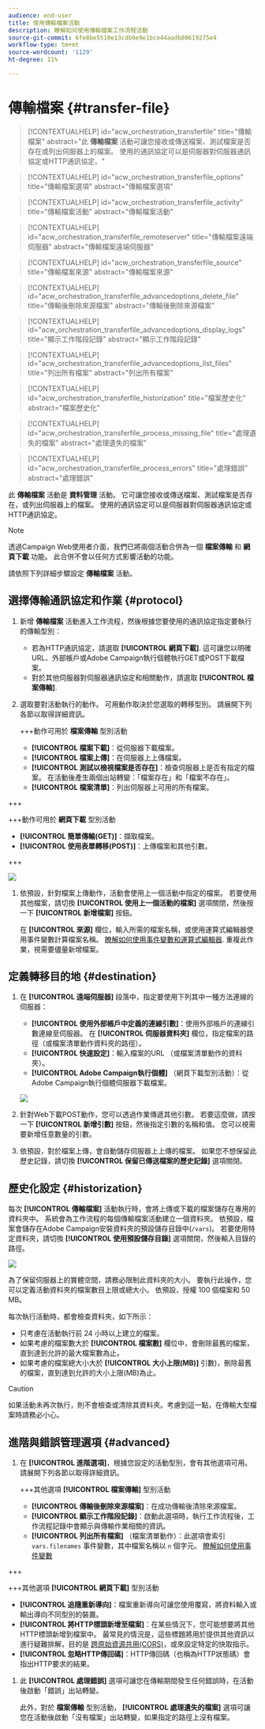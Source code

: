 ```yaml
---
audience: end-user
title: 使用傳輸檔案活動
description: 瞭解如何使用傳輸檔案工作流程活動
source-git-commit: 6fe8be5510e13cdb9e9e1bce44aadb80619275e4
workflow-type: tm+mt
source-wordcount: '1129'
ht-degree: 11%

---
```


# 傳輸檔案 {#transfer-file}

>[!CONTEXTUALHELP]
>id="acw_orchestration_transferfile"
>title="傳輸檔案"
>abstract="此 **傳輸檔案** 活動可讓您接收或傳送檔案、測試檔案是否存在或列出伺服器上的檔案。 使用的通訊協定可以是伺服器對伺服器通訊協定或HTTP通訊協定。"

>[!CONTEXTUALHELP]
>id="acw_orchestration_transferfile_options"
>title="傳輸檔案選項"
>abstract="傳輸檔案選項"

>[!CONTEXTUALHELP]
>id="acw_orchestration_transferfile_activity"
>title="傳輸檔案活動"
>abstract="傳輸檔案活動"

>[!CONTEXTUALHELP]
>id="acw_orchestration_transferfile_remoteserver"
>title="傳輸檔案遠端伺服器"
>abstract="傳輸檔案遠端伺服器"

>[!CONTEXTUALHELP]
>id="acw_orchestration_transferfile_source"
>title="傳輸檔案來源"
>abstract="傳輸檔案來源"

>[!CONTEXTUALHELP]
>id="acw_orchestration_transferfile_advancedoptions_delete_file"
>title="傳輸後刪除來源檔案"
>abstract="傳輸後刪除來源檔案"

>[!CONTEXTUALHELP]
>id="acw_orchestration_transferfile_advancedoptions_display_logs"
>title="顯示工作階段記錄"
>abstract="顯示工作階段記錄"

>[!CONTEXTUALHELP]
>id="acw_orchestration_transferfile_advancedoptions_list_files"
>title="列出所有檔案"
>abstract="列出所有檔案"

>[!CONTEXTUALHELP]
>id="acw_orchestration_transferfile_historization"
>title="檔案歷史化"
>abstract="檔案歷史化"

>[!CONTEXTUALHELP]
>id="acw_orchestration_transferfile_process_missing_file"
>title="處理遺失的檔案"
>abstract="處理遺失的檔案"

>[!CONTEXTUALHELP]
>id="acw_orchestration_transferfile_process_errors"
>title="處理錯誤"
>abstract="處理錯誤"

此 **傳輸檔案** 活動是 **資料管理** 活動。 它可讓您接收或傳送檔案、測試檔案是否存在，或列出伺服器上的檔案。 使用的通訊協定可以是伺服器對伺服器通訊協定或HTTP通訊協定。

>[!NOTE]
>
>透過Campaign Web使用者介面，我們已將兩個活動合併為一個 **檔案傳輸** 和 **網頁下載** 功能。 此合併不會以任何方式影響活動的功能。

請依照下列詳細步驟設定 **傳輸檔案** 活動。

## 選擇傳輸通訊協定和作業 {#protocol}

1. 新增 **傳輸檔案** 活動進入工作流程，然後根據您要使用的通訊協定指定要執行的傳輸型別：

   * 若為HTTP通訊協定，請選取 **[!UICONTROL 網頁下載]**. 這可讓您以明確URL、外部帳戶或Adobe Campaign執行個體執行GET或POST下載檔案。
   * 對於其他伺服器對伺服器通訊協定和相關動作，請選取 **[!UICONTROL 檔案傳輸]**.

1. 選取要對活動執行的動作。 可用動作取決於您選取的轉移型別。 請展開下列各節以取得詳細資訊。

   +++動作可用於 **檔案傳輸** 型別活動

   * **[!UICONTROL 檔案下載]**：從伺服器下載檔案。
   * **[!UICONTROL 檔案上傳]**：在伺服器上上傳檔案。
   * **[!UICONTROL 測試以檢視檔案是否存在]**：檢查伺服器上是否有指定的檔案。 在活動後產生兩個出站轉變：「檔案存在」和「檔案不存在」。
   * **[!UICONTROL 檔案清單]**：列出伺服器上可用的所有檔案。

+++

   +++動作可用於 **網頁下載** 型別活動

   * **[!UICONTROL 簡單傳輸(GET)]**：擷取檔案。
   * **[!UICONTROL 使用表單轉移(POST)]**：上傳檔案和其他引數。

+++

   ![](../assets/workflow-transfer-file-action.png)

1. 依預設，針對檔案上傳動作，活動會使用上一個活動中指定的檔案。 若要使用其他檔案，請切換 **[!UICONTROL 使用上一個活動的檔案]** 選項關閉，然後按一下 **[!UICONTROL 新增檔案]** 按鈕。

   在 **[!UICONTROL 來源]** 欄位，輸入所需的檔案名稱，或使用運算式編輯器使用事件變數計算檔案名稱。 [瞭解如何使用事件變數和運算式編輯器](../event-variables.md). 重複此作業，視需要儘量新增檔案。

## 定義轉移目的地 {#destination}

1. 在 **[!UICONTROL 遠端伺服器]** 段落中，指定要使用下列其中一種方法連線的伺服器：

   * **[!UICONTROL 使用外部帳戶中定義的連線引數]**：使用外部帳戶的連線引數連線至伺服器。 在 **[!UICONTROL 伺服器資料夾]** 欄位，指定檔案的路徑（或檔案清單動作資料夾的路徑）。
   * **[!UICONTROL 快速設定]**：輸入檔案的URL （或檔案清單動作的資料夾）。
   * **[!UICONTROL Adobe Campaign執行個體]** （網頁下載型別活動）：從Adobe Campaign執行個體伺服器下載檔案。

   ![](../assets/workflow-transfer-file-server.png)

1. 針對Web下載POST動作，您可以透過作業傳遞其他引數。 若要這麼做，請按一下 **[!UICONTROL 新增引數]** 按鈕，然後指定引數的名稱和值。 您可以視需要新增任意數量的引數。

1. 依預設，對於檔案上傳，會自動儲存伺服器上上傳的檔案。 如果您不想保留此歷史記錄，請切換 **[!UICONTROL 保留已傳送檔案的歷史記錄]** 選項關閉。

## 歷史化設定 {#historization}

每次 **[!UICONTROL 傳輸檔案]** 活動執行時，會將上傳或下載的檔案儲存在專用的資料夾中。 系統會為工作流程的每個傳輸檔案活動建立一個資料夾。 依預設，檔案會儲存在Adobe Campaign安裝資料夾的預設儲存目錄中(`/vars`)。 若要使用特定資料夾，請切換 **[!UICONTROL 使用預設儲存目錄]** 選項關閉，然後輸入目錄的路徑。

![](../assets/workflow-transfer-file-historization.png)

為了保留伺服器上的實體空間，請務必限制此資料夾的大小。 要執行此操作，您可以定義活動資料夾的檔案數目上限或總大小。 依預設，授權 100 個檔案和 50 MB。

每次執行活動時，都會檢查資料夾，如下所示：

* 只考慮在活動執行前 24 小時以上建立的檔案。
* 如果考慮的檔案數大於 **[!UICONTROL 檔案數]** 欄位中，會刪除最舊的檔案，直到達到允許的最大檔案數為止。
* 如果考慮的檔案總大小大於 **[!UICONTROL 大小上限(MB)]** 引數)，刪除最舊的檔案，直到達到允許的大小上限(MB)為止。

>[!CAUTION]
>
>如果活動未再次執行，則不會檢查或清除其資料夾。考慮到這一點，在傳輸大型檔案時請務必小心。

## 進階與錯誤管理選項 {#advanced}

1. 在 **[!UICONTROL 進階選項]**，根據您設定的活動型別，會有其他選項可用。 請展開下列各節以取得詳細資訊。

   +++其他選項 **[!UICONTROL 檔案傳輸]** 型別活動

   * **[!UICONTROL 傳輸後刪除來源檔案]**：在成功傳輸後清除來源檔案。
   * **[!UICONTROL 顯示工作階段記錄]**：啟動此選項時，執行工作流程後，工作流程記錄中會顯示與傳輸作業相關的資訊。
   * **[!UICONTROL 列出所有檔案]** （檔案清單動作）：此選項會索引 `vars.filenames` 事件變數，其中檔案名稱以 `n` 個字元。 [瞭解如何使用事件變數](../event-variables.md)

+++

   +++其他選項 **[!UICONTROL 網頁下載]** 型別活動

   * **[!UICONTROL 追隨重新導向]**：檔案重新導向可讓您使用覆寫，將資料輸入或輸出導向不同型別的裝置。
   * **[!UICONTROL 將HTTP標頭新增至檔案]**：在某些情況下，您可能想要將其他HTTP標頭新增到檔案中。 最常見的情況是，這些標題將用於提供其他資訊以進行疑難排解，目的是 [跨原始資源共用(CORS)](https://developer.mozilla.org/docs/Web/HTTP/CORS)，或來設定特定的快取指示。
   * **[!UICONTROL 忽略HTTP傳回碼]**：HTTP傳回碼（也稱為HTTP狀態碼）會指出HTTP要求的結果。

1. 此 **[!UICONTROL 處理錯誤]** 選項可讓您在傳輸期間發生任何錯誤時，在活動後啟動「錯誤」出站轉變。

   此外，對於 **檔案傳輸** 型別活動， **[!UICONTROL 處理遺失的檔案]** 選項可讓您在活動後啟動「沒有檔案」出站轉變，如果指定的路徑上沒有檔案。
